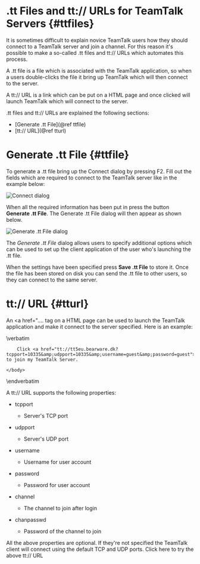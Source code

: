 # .tt Files and tt:// URLs for TeamTalk Servers {#ttfiles}

It is sometimes difficult to explain novice TeamTalk users how they
should connect to a TeamTalk server and join a channel. For this
reason it's possible to make a so-called .tt files and tt:// URLs which
automates this process.

A .tt file is a file which is associated with the TeamTalk
application, so when a users double-clicks the file it bring up
TeamTalk which will then connect to the server.

A tt:// URL is a link which can be put on a HTML page and once clicked
will launch TeamTalk which will connect to the server.

.tt files and tt:// URLs are explained the following sections:

- [Generate .tt File](@ref ttfile)
- [tt:// URL](@ref tturl)

# Generate .tt File {#ttfile}

To generate a .tt file bring up the Connect dialog by pressing
F2. Fill out the fields which are required to connect to the TeamTalk
server like in the example below:

![Connect dialog](dlg_connect.png "Connect dialog for .tt File")

When all the required information has been put in press the button
**Generate .tt File**. The Generate .tt File dialog will then appear
as shown below.

![Generate .tt File dialog](dlg_ttfile.png "Generate .tt File")

The *Generate .tt File* dialog allows users to specify additional
options which can be used to set up the client application of the user
who's launching the .tt file.

When the settings have been specified press **Save .tt File** to store
it.  Once the file has been stored on disk you can send the .tt file
to other users, so they can connect to the same server.

# tt:// URL {#tturl}

An <a href=".... tag on a HTML page can be used to launch the TeamTalk
application and make it connect to the server specified. Here is an
example:

\verbatim
<html>
    <title>My TeamTalk Server Website</title>
    <body>
    
        Click <a href="tt://tt5eu.bearware.dk?tcpport=10335&amp;udpport=10335&amp;username=guest&amp;password=guest">here</a> to join my TeamTalk Server.
        
    </body>
</html>
\endverbatim

A tt:// URL supports the following properties:

- tcpport
  - Server's TCP port

- udpport
  - Server's UDP port

- username
  - Username for user account

- password
  - Password for user account 

- channel
  - The channel to join after login 

- chanpasswd
  - Password of the channel to join

All the above properties are optional. If they're not specified the
TeamTalk client will connect using the default TCP and UDP
ports. Click here to try the above tt:// URL
